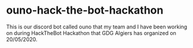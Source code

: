 # ouno-hack-the-bot-hackathon
This is our discord bot called ouno that my team and I have been working on during HackTheBot Hackathon that GDG Algiers has organized on 20/05/2020. 
